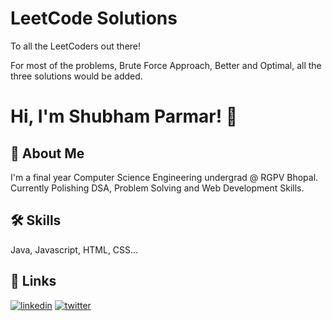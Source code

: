 # LeetCode Solutions

To all the LeetCoders out there!

For most of the problems, Brute Force Approach, Better and Optimal, all the three solutions would be added.

# Hi, I'm Shubham Parmar! 👋

## 🚀 About Me

I'm a final year Computer Science Engineering undergrad @ RGPV Bhopal. Currently Polishing DSA, Problem Solving and Web Development Skills.

## 🛠 Skills

Java, Javascript, HTML, CSS...

## 🔗 Links

[![linkedin](https://img.shields.io/badge/linkedin-0A66C2?style=for-the-badge&logo=linkedin&logoColor=white)](https://www.linkedin.com/in/ishubhamparmar)
[![twitter](https://img.shields.io/badge/twitter-1DA1F2?style=for-the-badge&logo=twitter&logoColor=white)](https://twitter.com/ishubhamparmar)
